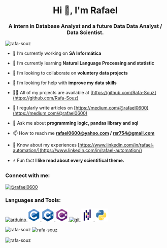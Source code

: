 <h1 align="center">Hi 👋, I'm Rafael</h1>
<h3 align="center">A intern in Database Analyst and a future Data Data Analyst / Data Scientist.</h3>

<p align="left"> <img src="https://komarev.com/ghpvc/?username=rafa-souz&label=Profile%20views&color=0e75b6&style=flat" alt="rafa-souz" /> </p>

- 🔭 I’m currently working on **SA Informática**

- 🌱 I’m currently learning **Natural Language Processing and statistic**

- 👯 I’m looking to collaborate on **voluntery data projects**

- 🤝 I’m looking for help with **improve my data skills**

- 👨‍💻 All of my projects are available at [https://github.com/Rafa-Souz](https://github.com/Rafa-Souz)

- 📝 I regularly write articles on [https://medium.com/@rafael0600](https://medium.com/@rafael0600)

- 💬 Ask me about **programming logic, pandas library and sql**

- 📫 How to reach me **rafael0600@yahoo.com / rsr754@gmail.com**

- 📄 Know about my experiences [https://www.linkedin.com/in/rafael-automation/](https://www.linkedin.com/in/rafael-automation/)

- ⚡ Fun fact **I like read about every scientifical theme.**

<h3 align="left">Connect with me:</h3>
<p align="left">
<a href="https://medium.com/@rafael0600" target="blank"><img align="center" src="https://raw.githubusercontent.com/rahuldkjain/github-profile-readme-generator/master/src/images/icons/Social/medium.svg" alt="@rafael0600" height="30" width="40" /></a>
</p>

<h3 align="left">Languages and Tools:</h3>
<p align="left"> <a href="https://www.arduino.cc/" target="_blank" rel="noreferrer"> <img src="https://cdn.worldvectorlogo.com/logos/arduino-1.svg" alt="arduino" width="40" height="40"/> </a> <a href="https://www.cprogramming.com/" target="_blank" rel="noreferrer"> <img src="https://raw.githubusercontent.com/devicons/devicon/master/icons/c/c-original.svg" alt="c" width="40" height="40"/> </a> <a href="https://www.w3schools.com/cpp/" target="_blank" rel="noreferrer"> <img src="https://raw.githubusercontent.com/devicons/devicon/master/icons/cplusplus/cplusplus-original.svg" alt="cplusplus" width="40" height="40"/> </a> <a href="https://www.w3schools.com/cs/" target="_blank" rel="noreferrer"> <img src="https://raw.githubusercontent.com/devicons/devicon/master/icons/csharp/csharp-original.svg" alt="csharp" width="40" height="40"/> </a> <a href="https://git-scm.com/" target="_blank" rel="noreferrer"> <img src="https://www.vectorlogo.zone/logos/git-scm/git-scm-icon.svg" alt="git" width="40" height="40"/> </a> <a href="https://pandas.pydata.org/" target="_blank" rel="noreferrer"> <img src="https://raw.githubusercontent.com/devicons/devicon/2ae2a900d2f041da66e950e4d48052658d850630/icons/pandas/pandas-original.svg" alt="pandas" width="40" height="40"/> </a> <a href="https://www.python.org" target="_blank" rel="noreferrer"> <img src="https://raw.githubusercontent.com/devicons/devicon/master/icons/python/python-original.svg" alt="python" width="40" height="40"/> </a> </p>

<p><img align="left" src="https://github-readme-stats.vercel.app/api/top-langs?username=rafa-souz&show_icons=true&locale=en&layout=compact" alt="rafa-souz" /></p>

<p>&nbsp;<img align="center" src="https://github-readme-stats.vercel.app/api?username=rafa-souz&show_icons=true&locale=en" alt="rafa-souz" /></p>

<p><img align="center" src="https://github-readme-streak-stats.herokuapp.com/?user=rafa-souz&" alt="rafa-souz" /></p>
